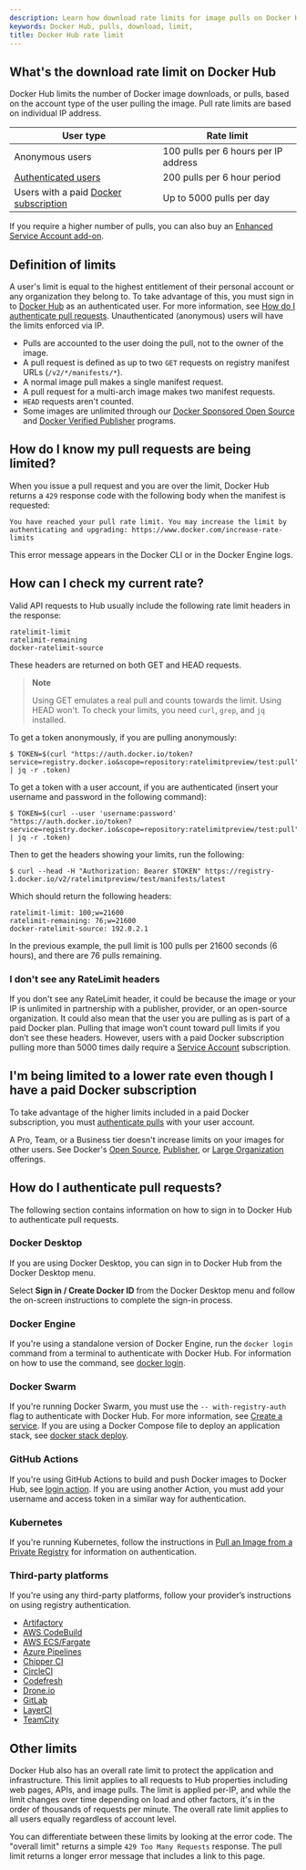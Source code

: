```yaml
---
description: Learn how download rate limits for image pulls on Docker Hub work
keywords: Docker Hub, pulls, download, limit,
title: Docker Hub rate limit
---
```


## What's the download rate limit on Docker Hub

Docker Hub limits the number of Docker image downloads, or pulls, based on the account type of the user pulling the image. Pull rate limits are based on individual IP address.

| User type | Rate limit |
| --------- | ---------- |
| Anonymous users | 100 pulls per 6 hours per IP address |
| [Authenticated users](#how-do-i-authenticate-pull-requests)| 200 pulls per 6 hour period |
| Users with a paid [Docker subscription](https://www.docker.com/pricing) | Up to 5000 pulls per day |

If you require a higher number of pulls, you can also buy an [Enhanced Service Account add-on](service-accounts.md#enhanced-service-account-add-on-pricing).


## Definition of limits

A user's limit is equal to the highest entitlement of their
personal account or any organization they belong to. To take 
advantage of this, you must sign in to 
[Docker Hub](https://hub.docker.com/) 
as an authenticated user. For more information, see
[How do I authenticate pull requests](#how-do-i-authenticate-pull-requests). 
Unauthenticated (anonymous) users will have the limits enforced via IP.

- Pulls are accounted to the user doing the pull, not to the owner of the image.
- A pull request is defined as up to two `GET` requests on registry 
manifest URLs (`/v2/*/manifests/*`).
- A normal image pull makes a 
single manifest request.
- A pull request for a multi-arch image makes two 
manifest requests. 
- `HEAD` requests aren't counted.
- Some images are unlimited through our [Docker Sponsored Open Source](https://www.docker.com/blog/expanded-support-for-open-source-software-projects/) and [Docker Verified Publisher](https://www.docker.com/partners/programs) programs.

## How do I know my pull requests are being limited?

When you issue a pull request and you are over the limit, Docker Hub returns a `429` response code with the following body when the manifest is requested:

```text
You have reached your pull rate limit. You may increase the limit by authenticating and upgrading: https://www.docker.com/increase-rate-limits
```

This error message appears in the Docker CLI or in the Docker Engine logs.

## How can I check my current rate?

Valid API requests to Hub usually include the following rate limit headers in the response:

```text
ratelimit-limit    
ratelimit-remaining
docker-ratelimit-source
```

These headers are returned on both GET and HEAD requests.

>**Note**
>
>Using GET emulates a real pull and counts towards the limit. Using HEAD won't. To check your limits, you need `curl`, `grep`, and `jq` installed.

To get a token anonymously, if you are pulling anonymously:

```console
$ TOKEN=$(curl "https://auth.docker.io/token?service=registry.docker.io&scope=repository:ratelimitpreview/test:pull" | jq -r .token)
```

To get a token with a user account, if you are authenticated (insert your username and password in the following command):

```console
$ TOKEN=$(curl --user 'username:password' "https://auth.docker.io/token?service=registry.docker.io&scope=repository:ratelimitpreview/test:pull" | jq -r .token)
```

Then to get the headers showing your limits, run the following:

```console
$ curl --head -H "Authorization: Bearer $TOKEN" https://registry-1.docker.io/v2/ratelimitpreview/test/manifests/latest
```

Which should return the following headers:

```http
ratelimit-limit: 100;w=21600
ratelimit-remaining: 76;w=21600
docker-ratelimit-source: 192.0.2.1
```

In the previous example, the pull limit is 100 pulls per 21600 seconds (6 hours), and there are 76 pulls remaining.

### I don't see any RateLimit headers

If you don't see any RateLimit header, it could be because the image or your IP is unlimited in partnership with a publisher, provider, or an open-source organization. It could also mean that the user you are pulling as is part of a paid Docker plan. Pulling that image won’t count toward pull limits if you don’t see these headers. However, users with a paid Docker subscription pulling more than 5000 times daily require a [Service Account](../docker-hub/service-accounts.md) subscription.

## I'm being limited to a lower rate even though I have a paid Docker subscription

To take advantage of the higher limits included in a paid Docker subscription, you must [authenticate pulls](#how-do-i-authenticate-pull-requests) with your user account.

A Pro, Team, or a Business tier doesn't increase limits on your images for other users. See Docker's [Open Source](https://www.docker.com/blog/expanded-support-for-open-source-software-projects/), [Publisher](https://www.docker.com/partners/programs), or [Large Organization](https://www.docker.com/pricing) offerings.

## How do I authenticate pull requests?

The following section contains information on how to sign in to Docker Hub to authenticate pull requests.

### Docker Desktop

If you are using Docker Desktop, you can sign in to Docker Hub from the Docker Desktop menu.

Select **Sign in / Create Docker ID** from the Docker Desktop menu and follow the on-screen instructions to complete the sign-in process.

### Docker Engine

If you're using a standalone version of Docker Engine, run the `docker login` command from a terminal to authenticate with Docker Hub. For information on how to use the command, see [docker login](../reference/cli/docker/login.md).

### Docker Swarm

If you're running Docker Swarm, you must use the `-- with-registry-auth` flag to authenticate with Docker Hub. For more information, see [Create a service](../reference/cli/docker/service/create.md/#create-a-service). If you are using a Docker Compose file to deploy an application stack, see [docker stack deploy](../reference/cli/docker/stack/deploy.md).

### GitHub Actions

If you're using GitHub Actions to build and push Docker images to Docker Hub, see [login action](https://github.com/docker/login-action#dockerhub). If you are using another Action, you must add your username and access token in a similar way for authentication.

### Kubernetes

If you're running Kubernetes, follow the instructions in [Pull an Image from a Private Registry](https://kubernetes.io/docs/tasks/configure-pod-container/pull-image-private-registry/) for information on authentication.

### Third-party platforms

If you're using any third-party platforms, follow your provider’s instructions on using registry authentication.

- [Artifactory](https://www.jfrog.com/confluence/display/JFROG/Advanced+Settings#AdvancedSettings-RemoteCredentials)
- [AWS CodeBuild](https://aws.amazon.com/blogs/devops/how-to-use-docker-images-from-a-private-registry-in-aws-codebuild-for-your-build-environment/)
- [AWS ECS/Fargate](https://docs.aws.amazon.com/AmazonECS/latest/developerguide/private-auth.html)
- [Azure Pipelines](https://docs.microsoft.com/en-us/azure/devops/pipelines/library/service-endpoints?view=azure-devops&tabs=yaml#sep-docreg)
- [Chipper CI](https://docs.chipperci.com/builds/docker/#rate-limit-auth)
- [CircleCI](https://circleci.com/docs/2.0/private-images/)
- [Codefresh](https://codefresh.io/docs/docs/docker-registries/external-docker-registries/docker-hub/)
- [Drone.io](https://docs.drone.io/pipeline/docker/syntax/images/#pulling-private-images)
- [GitLab](https://docs.gitlab.com/ee/user/packages/container_registry/#authenticate-with-the-container-registry)
- [LayerCI](https://layerci.com/docs/advanced-workflows#logging-in-to-docker)
- [TeamCity](https://www.jetbrains.com/help/teamcity/integrating-teamcity-with-docker.html#Conforming+with+Docker+download+rate+limits)

## Other limits

Docker Hub also has an overall rate limit to protect the application 
and infrastructure. This limit applies to all requests to Hub 
properties including web pages, APIs, and image pulls. The limit is 
applied per-IP, and while the limit changes over time depending on load
and other factors, it's in the order of thousands of requests per 
minute. The overall rate limit applies to all users equally
regardless of account level.

You can differentiate between these limits by looking at the error 
code. The "overall limit" returns a simple `429 Too Many Requests` 
response. The pull limit returns a longer error message that
includes a link to this page.
